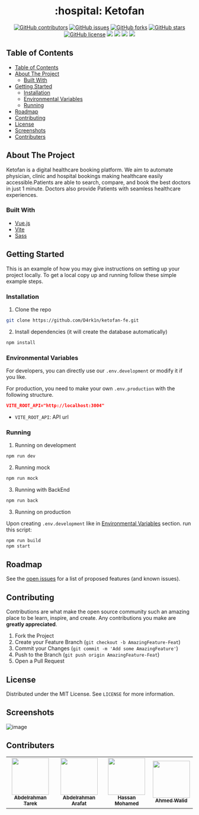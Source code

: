 <h1 align="center"> :hospital: Ketofan </h1>

<div align="center">
  
  [![GitHub contributors](https://img.shields.io/github/contributors/D4rk1n/ketofan-fe)](https://github.com/D4rk1n/ketofan-fe/contributors)
  [![GitHub issues](https://img.shields.io/github/issues/D4rk1n/ketofan-fe)](https://github.com/D4rk1n/ketofan-fe/issues)
  [![GitHub forks](https://img.shields.io/github/forks/D4rk1n/ketofan-fe)](https://github.com/D4rk1n/ketofan-fe/network)
  [![GitHub stars](https://img.shields.io/github/stars/D4rk1n/ketofan-fe)](https://github.com/D4rk1n/ketofan-fe/stargazers)
  [![GitHub license](https://img.shields.io/github/license/D4rk1n/ketofan-fe)](https://github.com/D4rk1n/ketofan-fe/blob/main/LICENSE)
  <img src="https://img.shields.io/github/languages/count/D4rk1n/ketofan-fe" />
  <img src="https://img.shields.io/github/languages/top/D4rk1n/ketofan-fe" />
  <img src="https://img.shields.io/github/languages/code-size/D4rk1n/ketofan-fe" />
  <img src="https://img.shields.io/github/issues-pr-raw/D4rk1n/ketofan-fe" />

</div>

## Table of Contents

- [Table of Contents](#table-of-contents)
- [About The Project](#about-the-project)
  - [Built With](#built-with)
- [Getting Started](#getting-started)
  - [Installation](#installation)
  - [Environmental Variables](#environmental-variables)
  - [Running](#running)
- [Roadmap](#roadmap)
- [Contributing](#contributing)
- [License](#license)
- [Screenshots](#screenshots)
- [Contributers](#contributers)

## About The Project

Ketofan is a digital healthcare booking platform. We aim to automate physician, clinic and hospital bookings making healthcare easily accessible.Patients are able to search, compare, and book the best doctors in just 1 minute. Doctors also provide Patients with seamless healthcare experiences.

### Built With

- [Vue.js](https://vuejs.org)
- [Vite](https://vitejs.dev/)
- [Sass](https://sass-lang.com/)

<!-- GETTING STARTED -->

## Getting Started

This is an example of how you may give instructions on setting up your project locally.
To get a local copy up and running follow these simple example steps.

### Installation

1. Clone the repo

```sh
git clone https://github.com/D4rk1n/ketofan-fe.git
```

2. Install dependencies (it will create the database automatically)

```sh
npm install
```

### Environmental Variables

For developers, you can directly use our `.env.development` or modify it if you like.

For production, you need to make your own `.env.production` with the following structure.

```json
VITE_ROOT_API="http://localhost:3004"
```

- `VITE_ROOT_API`: API url

### Running

1. Running on development

```sh
npm run dev
```

2. Running mock

```sh
npm run mock
```

3. Running with BackEnd

```sh
npm run back
```

3. Running on production

Upon creating `.env.development` like in [Environmental Variables](#environmental-variables) section. run this script:

```sh
npm run build
npm start
```

## Roadmap

See the [open issues](https://github.com/D4rk1n/ketofan-fe/issues) for a list of proposed features (and known issues).

<!-- CONTRIBUTING -->

## Contributing

Contributions are what make the open source community such an amazing place to be learn, inspire, and create. Any contributions you make are **greatly appreciated**.

1. Fork the Project
2. Create your Feature Branch (`git checkout -b AmazingFeature-Feat`)
3. Commit your Changes (`git commit -m 'Add some AmazingFeature'`)
4. Push to the Branch (`git push origin AmazingFeature-Feat`)
5. Open a Pull Request

<!-- LICENSE -->

## License

Distributed under the MIT License. See `LICENSE` for more information.

<!-- Contributers -->

## Screenshots

![image](https://user-images.githubusercontent.com/35429211/121375871-59b4a400-c941-11eb-8f3a-022e368a14eb.png)

## Contributers

<table>
  <tr>
    <td align="center"><a href="https://github.com/fuboki10"><img src="https://avatars.githubusercontent.com/u/35429211?s=460&v=4" width="100px;" alt=""/><br /><sub><b>Abdelrahman Tarek</b></sub></a><br /></td>
    <td align="center"><a href="https://github.com/D4rk1n"><img src="https://avatars.githubusercontent.com/u/44725090?s=460&v=4" width="100px;" alt=""/><br /><sub><b>Abdelrahman Arafat</b></sub></a><br /></td>
    <td align="center"><a href="https://github.com/Hassan950"><img src="https://avatars.githubusercontent.com/u/42610032?s=460&v=4" width="100px;" alt=""/><br /><sub><b>Hassan Mohamed</b></sub></a><br /></td>
    <td align="center"><a href="https://github.com/lido22"><img src="https://avatars.githubusercontent.com/u/42592954?v=4" width="100px;" alt=""/><br /><sub><b>Ahmed Walid</b></sub></a><br /></td>
  </tr>
 </table>
